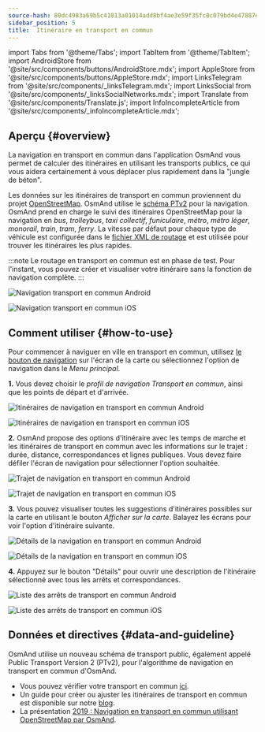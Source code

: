 ```yaml
---
source-hash: 80dc4983a69b5c41013a01014add8bf4ae3e59f35fc0c079bd4e47887e3e4bea
sidebar_position: 5
title:  Itinéraire en transport en commun
---
```


import Tabs from '@theme/Tabs';
import TabItem from '@theme/TabItem';
import AndroidStore from '@site/src/components/buttons/AndroidStore.mdx';
import AppleStore from '@site/src/components/buttons/AppleStore.mdx';
import LinksTelegram from '@site/src/components/_linksTelegram.mdx';
import LinksSocial from '@site/src/components/_linksSocialNetworks.mdx';
import Translate from '@site/src/components/Translate.js';
import InfoIncompleteArticle from '@site/src/components/_infoIncompleteArticle.mdx';



## Aperçu {#overview}

La navigation en transport en commun dans l'application OsmAnd vous permet de calculer des itinéraires en utilisant les transports publics, ce qui vous aidera certainement à vous déplacer plus rapidement dans la "jungle de béton".

Les données sur les itinéraires de transport en commun proviennent du projet [OpenStreetMap](http://openstreetmap.org/). OsmAnd utilise le [schéma PTv2](https://wiki.openstreetmap.org/wiki/Public_transport) pour la navigation.  OsmAnd prend en charge le suivi des itinéraires OpenStreetMap pour la navigation en *bus*, *trolleybus*, *taxi collectif*, *funiculaire*, *métro*, *métro léger*, *monorail*, *train*, *tram*, *ferry*. La vitesse par défaut pour chaque type de véhicule est configurée dans le [fichier XML de routage](../../../technical/build-osmand/routing.md) et est utilisée pour trouver les itinéraires les plus rapides.

:::note
Le routage en transport en commun est en phase de test. Pour l'instant, vous pouvez créer et visualiser votre itinéraire sans la fonction de navigation complète.
:::

<Tabs groupId="operating-systems" queryString="current-os">

<TabItem value="android" label="Android">

![Navigation transport en commun Android](@site/static/img/navigation/public/navigation_android.png)  

</TabItem>

<TabItem value="ios" label="iOS">  

![Navigation transport en commun iOS](@site/static/img/navigation/public/navigation_ios.png)

</TabItem>

</Tabs>


## Comment utiliser {#how-to-use}

Pour commencer à naviguer en ville en transport en commun, utilisez [le bouton de navigation](../../widgets/map-buttons.md#directions) sur l'écran de la carte ou sélectionnez l'option de navigation dans le *Menu principal*.  

**1.** Vous devez choisir le *profil de navigation Transport en commun*, ainsi que les points de départ et d'arrivée.  

<Tabs groupId="operating-systems" queryString="current-os">

<TabItem value="android" label="Android">

![Itinéraires de navigation en transport en commun Android](@site/static/img/navigation/public/navigation_public_android.png)

</TabItem>

<TabItem value="ios" label="iOS">  

![Itinéraires de navigation en transport en commun iOS](@site/static/img/navigation/public/navigation_public_ios.png)

</TabItem>

</Tabs>

**2.** OsmAnd propose des options d'itinéraire avec les temps de marche et les itinéraires de transport en commun avec les informations sur le trajet : durée, distance, correspondances et lignes publiques. Vous devez faire défiler l'écran de navigation pour sélectionner l'option souhaitée.  

<Tabs groupId="operating-systems" queryString="current-os">

<TabItem value="android" label="Android">

![Trajet de navigation en transport en commun Android](@site/static/img/navigation/public/navigation_way_android.png)

</TabItem>

<TabItem value="ios" label="iOS">  

![Trajet de navigation en transport en commun iOS](@site/static/img/navigation/public/navigation_way_ios.png)

</TabItem>

</Tabs>

**3.** Vous pouvez visualiser toutes les suggestions d'itinéraires possibles sur la carte en utilisant le bouton *Afficher sur la carte*. Balayez les écrans pour voir l'option d'itinéraire suivante.

<Tabs groupId="operating-systems" queryString="current-os">

<TabItem value="android" label="Android">

![Détails de la navigation en transport en commun Android](@site/static/img/navigation/public/navigation_details_android.png)

</TabItem>

<TabItem value="ios" label="iOS">  

![Détails de la navigation en transport en commun iOS](@site/static/img/navigation/public/navigation_details_ios.png)

</TabItem>

</Tabs>


**4.** Appuyez sur le bouton "Détails" pour ouvrir une description de l'itinéraire sélectionné avec tous les arrêts et correspondances.  

<Tabs groupId="operating-systems" queryString="current-os">

<TabItem value="android" label="Android">

![Liste des arrêts de transport en commun Android](@site/static/img/navigation/public/navigation_stops_list_android.png)

</TabItem>

<TabItem value="ios" label="iOS">  

![Liste des arrêts de transport en commun iOS](@site/static/img/navigation/public/navigation_stops_list_ios.png)

</TabItem>

</Tabs>


## Données et directives {#data-and-guideline}

OsmAnd utilise un nouveau schéma de transport public, également appelé Public Transport Version 2 (PTv2), pour l'algorithme de navigation en transport en commun d'OsmAnd.

- Vous pouvez vérifier votre transport en commun [ici](http://tools.geofabrik.de/osmi/).
- Un guide pour créer ou ajuster les itinéraires de transport en commun est disponible sur notre [blog](https://osmand.net/blog/guideline-pt).
- La présentation [2019 : Navigation en transport en commun utilisant OpenStreetMap par OsmAnd](https://www.youtube.com/watch?v=SPab09kaWPc&ab_channel=StateoftheMap).